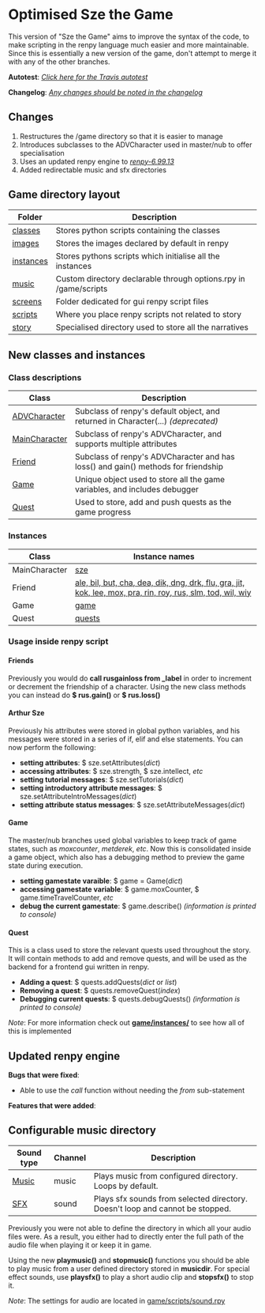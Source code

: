 # Optimised Sze the Game

This version of "Sze the Game" aims to improve the syntax of the code, to make scripting in the renpy language much easier and more maintainable. 
Since this is essentially a new version of the game, don't attempt to merge it with any of the other branches.

**Autotest**: [*Click here for the Travis autotest*](https://travis-ci.org/kfcpaladin/sze-the-game/branches)

**Changelog**: [*Any changes should be noted in the changelog*](./CHANGELOG.md)

## Changes

1. Restructures the /game directory so that it is easier to manage  
2. Introduces subclasses to the ADVCharacter used in master/nub to offer specialisation
3. Uses an updated renpy engine to [*renpy-6.99.13*](https://www.renpy.org/dl/6.99.13/)
4. Added redirectable music and sfx directories

## Game directory layout

| Folder                         | Description                                                       |
| ------------------------------ | ----------------------------------------------------------------- |
| [classes](./game/classes)      | Stores python scripts containing the classes                      |
| [images](./game/images)        | Stores the images declared by default in renpy                    |
| [instances](./game/instances)  | Stores pythons scripts which initialise all the instances         |
| [music](./game/music)          | Custom directory declarable through options.rpy in /game/scripts  |
| [screens](./game/screens)      | Folder dedicated for gui renpy script files                       |
| [scripts](./game/scripts)      | Where you place renpy scripts not related to story                |
| [story](./game/story)          | Specialised directory used to store all the narratives            |

## New classes and instances
### Class descriptions

| Class                                              | Description                                                                       |
| -------------------------------------------------- | --------------------------------------------------------------------------------- |
| [ADVCharacter](./renpy/character.py#L583)          | Subclass of renpy's default object, and returned in Character(...) *(deprecated)* |
| [MainCharacter](./game/classes/MainCharacter.rpy)  | Subclass of renpy's ADVCharacter, and supports multiple attributes                |
| [Friend](./game/classes/Friend.rpy)                | Subclass of renpy's ADVCharacter and has loss() and gain() methods for friendship |
| [Game](./game/classes/Game.rpy)                    | Unique object used to store all the game variables, and includes debugger         |
| [Quest](./game/classes/Quest.rpy)                  | Used to store, add and push quests as the game progress                           |

### Instances

| Class         | Instance names  |
| ------------- | --------------- |
| MainCharacter | [sze](./game/instances/sze.rpy)       |
| Friend        | [ale, bil, but, cha, dea, dik, dng, drk, flu, gra, jit, kok, lee, mox, pra, rin, roy, rus, slm, tod, wil, wiy](./game/instances/friends.rpy) |
| Game          | [game](./game/instances/game.rpy)     |
| Quest         | [quests](./game/instances/quests.rpy) |

### Usage inside renpy script

#### Friends
Previously you would do **call rusgainloss from _label** in order to increment or decrement the friendship of a character. Using the new class methods you can instead do **$ rus.gain()** or **$ rus.loss()**

#### Arthur Sze
Previously his attributes were stored in global python variables, and his messages were stored in a series of if, elif and else statements. You can now perform the following:

* **setting attributes**: $ sze.setAttributes(*dict*)
* **accessing attributes**: $ sze.strength, $ sze.intellect, *etc*
* **setting tutorial messages**: $ sze.setTutorials(*dict*)
* **setting introductory attribute messages**: $ sze.setAttributeIntroMessages(*dict*)
* **setting attribute status messages**: $ sze.setAttributeMessages(*dict*)

#### Game
The master/nub branches used global variables to keep track of game states, such as *moxcounter*, *metderek*, *etc*. Now this is consolidated inside a game object, which also has a debugging method to preview the game state during execution. 

* **setting gamestate varaible**: $ game = Game(*dict*)
* **accessing gamestate variable**: $ game.moxCounter, $ game.timeTravelCounter, *etc*
* **debug the current gamestate**: $ game.describe() *(information is printed to console)*

#### Quest
This is a class used to store the relevant quests used throughout the story. 
It will contain methods to add and remove quests, and will be used as the backend for a frontend gui written in renpy.

* **Adding a quest**: $ quests.addQuests(*dict* or *list*)
* **Removing a quest**: $ quests.removeQuest(*index*)
* **Debugging current quests**: $ quests.debugQuests()  *(information is printed to console)*  

*Note*: For more information check out [**game/instances/**](./game/instances) to see how all of this is implemented

## Updated renpy engine

**Bugs that were fixed**:
* Able to use the *call* function without needing the *from* sub-statement

**Features that were added**:


## Configurable music directory

| Sound type            | Channel | Description                                                                   |
| --------------------- | ------- | ----------------------------------------------------------------------------- |
| [Music](./game/music) | music   | Plays music from configured directory. Loops by default.                      |
| [SFX](./game/sfx)     | sound   | Plays sfx sounds from selected directory. Doesn't loop and cannot be stopped. |

Previously you were not able to define the directory in which all your audio files were. As a result, you either had to directly enter the full path of the audio file when playing it or keep it in game.

Using the new **playmusic()** and **stopmusic()** functions you should be able to play music from a user defined directory stored in **musicdir**.
For special effect sounds, use **playsfx()** to play a short audio clip and **stopsfx()** to stop it.

*Note*: The settings for audio are located in [game/scripts/sound.rpy](./game/scripts/sound.rpy)

